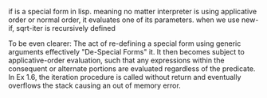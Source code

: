 if is a special form in lisp. meaning no matter interpreter is using applicative order or normal order, it evaluates one of its parameters. when we use new-if, sqrt-iter is recursively defined

To be even clearer: The act of re-defining a special form using generic arguments effectively "De-Special Forms" it. It then becomes subject to applicative-order evaluation, such that any expressions within the consequent or alternate portions are evaluated regardless of the predicate. In Ex 1.6, the iteration procedure is called without return and eventually overflows the stack causing an out of memory error. 